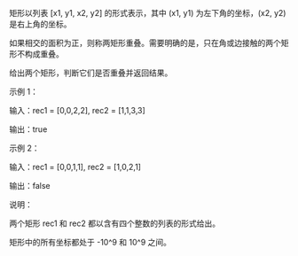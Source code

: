 矩形以列表 [x1, y1, x2, y2] 的形式表示，其中 (x1, y1) 为左下角的坐标，(x2, y2) 是右上角的坐标。

如果相交的面积为正，则称两矩形重叠。需要明确的是，只在角或边接触的两个矩形不构成重叠。

给出两个矩形，判断它们是否重叠并返回结果。

示例 1：

输入：rec1 = [0,0,2,2], rec2 = [1,1,3,3]

输出：true

示例 2：

输入：rec1 = [0,0,1,1], rec2 = [1,0,2,1]

输出：false

说明：

两个矩形 rec1 和 rec2 都以含有四个整数的列表的形式给出。

矩形中的所有坐标都处于 -10^9 和 10^9 之间。
